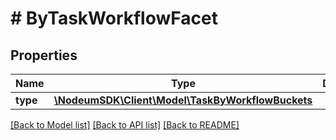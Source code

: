 # # ByTaskWorkflowFacet

## Properties

Name | Type | Description | Notes
------------ | ------------- | ------------- | -------------
**type** | [**\NodeumSDK\Client\Model\TaskByWorkflowBuckets**](TaskByWorkflowBuckets.md) |  | [optional] 

[[Back to Model list]](../../README.md#documentation-for-models) [[Back to API list]](../../README.md#documentation-for-api-endpoints) [[Back to README]](../../README.md)


